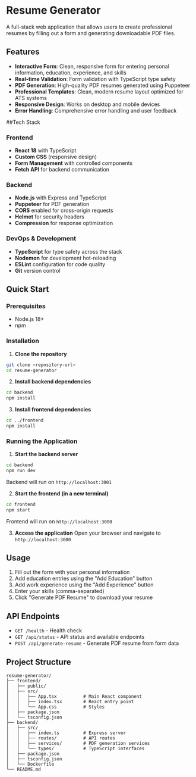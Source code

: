 # Resume Generator

A full-stack web application that allows users to create professional resumes by filling out a form and generating downloadable PDF files.

## Features

- **Interactive Form**: Clean, responsive form for entering personal information, education, experience, and skills
- **Real-time Validation**: Form validation with TypeScript type safety
- **PDF Generation**: High-quality PDF resumes generated using Puppeteer
- **Professional Templates**: Clean, modern resume layout optimized for ATS systems
- **Responsive Design**: Works on desktop and mobile devices
- **Error Handling**: Comprehensive error handling and user feedback

##Tech Stack

### Frontend
- **React 18** with TypeScript
- **Custom CSS** (responsive design)
- **Form Management** with controlled components
- **Fetch API** for backend communication

### Backend
- **Node.js** with Express and TypeScript
- **Puppeteer** for PDF generation
- **CORS** enabled for cross-origin requests
- **Helmet** for security headers
- **Compression** for response optimization

### DevOps & Development
- **TypeScript** for type safety across the stack
- **Nodemon** for development hot-reloading
- **ESLint** configuration for code quality
- **Git** version control

## Quick Start

### Prerequisites
- Node.js 18+ 
- npm

### Installation

1. **Clone the repository**
```bash
git clone <repository-url>
cd resume-generator
```

2. **Install backend dependencies**
```bash
cd backend
npm install
```

3. **Install frontend dependencies**
```bash
cd ../frontend
npm install
```

### Running the Application

1. **Start the backend server**
```bash
cd backend
npm run dev
```
Backend will run on `http://localhost:3001`

2. **Start the frontend (in a new terminal)**
```bash
cd frontend
npm start
```
Frontend will run on `http://localhost:3000`

3. **Access the application**
Open your browser and navigate to `http://localhost:3000`

## Usage

1. Fill out the form with your personal information
2. Add education entries using the "Add Education" button
3. Add work experience using the "Add Experience" button
4. Enter your skills (comma-separated)
5. Click "Generate PDF Resume" to download your resume

## API Endpoints

- `GET /health` - Health check
- `GET /api/status` - API status and available endpoints
- `POST /api/generate-resume` - Generate PDF resume from form data

## Project Structure

```
resume-generator/
├── frontend/
│   ├── public/
│   ├── src/
│   │   ├── App.tsx          # Main React component
│   │   ├── index.tsx        # React entry point
│   │   └── App.css          # Styles
│   ├── package.json
│   └── tsconfig.json
├── backend/
│   ├── src/
│   │   ├── index.ts         # Express server
│   │   ├── routes/          # API routes
│   │   ├── services/        # PDF generation services
│   │   └── types/           # TypeScript interfaces
│   ├── package.json
│   ├── tsconfig.json
│   └── Dockerfile
└── README.md
```


